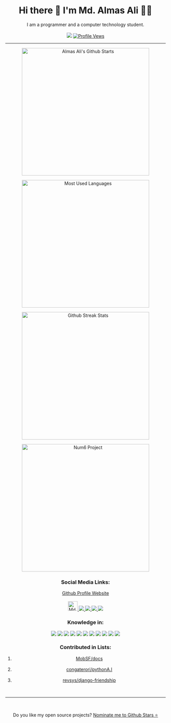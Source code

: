 <p align='center' class="main">
<h1 align='center'>
	Hi there 👋 I'm Md. Almas Ali 👨‍💻
</h1>
<div align="center">I am a programmer and a computer technology student.</div>
<br>
<div align="center">
	<a href="https://hits.seeyoufarm.com" title="Profile Hits"><img
			src="https://hits.seeyoufarm.com/api/count/incr/badge.svg?url=https%3A%2F%2Fgithub.com%2FAlmas-Ali&count_bg=%2379C83D&title_bg=%23555555&icon=github.svg&icon_color=%23E7E7E7&title=Hits&edge_flat=false" /></a>
	<a href="https:/github.com/Almas-Ali"><img src="https://komarev.com/ghpvc/?username=Almas-Ali&color=brightgreen"
			title="Profile Vews"></a>
</div>
<hr>
<div align="center">
	<p align='center'>
		<a href="#"><img
				src="https://github-readme-stats.vercel.app/api?username=Almas-Ali&show_icons=true&include_all_commits=true&theme=chartreuse-dark&cache_seconds=3200"
				width="400" title="Almas Ali's Github Starts"></a>
	</p>
	<p align='center'>
		<a href="#"><img
				src="https://github-readme-stats.anuraghazra1.vercel.app/api/top-langs/?username=Almas-Ali&layout=compact&theme=chartreuse-dark"
				width="400" title="Most Used Languages"></a>
        </p>
        <p align='center'>
                <a href="#"><img
                                src="https://github-readme-streak-stats.herokuapp.com?user=almas-ali&theme=dark"
                                width="400" title="Github Streak Stats"></a>
	</p>
	<p align='center'>
		<a href="#"><img
				src="https://github-readme-stats.vercel.app/api/pin/?username=Almas-Ali&repo=num6&theme=vision-friendly-dark"
				width="400" title="Num6 Project"></a>
	</p>
	<h3 align="center"> Social Media Links:</h3>
	<a href="https://Almas-Ali.github.io/Almas-Ali" class="main">Github Profile Website</a><br><br>
</div>
<div align="center">
	<a href="https://dev.to/almasali" class="main">
		<img src="https://d2fltix0v2e0sb.cloudfront.net/dev-badge.svg" alt="Md. Almas Ali's DEV Profile" height="30"
			width="30">
	</a>
	<a href="https://m.me/md.almasali.0" class="main">
		<img src="https://img.shields.io/badge/Messenger-00B2FF?style=for-the-badge&logo=messenger&logoColor=white">
	</a>
	<a href="https://facebook.com/md.almasali.0" class="main">
		<img src="https://img.shields.io/badge/Facebook-1877F2?style=for-the-badge&logo=facebook&logoColor=white">
	</a>
	<a href="https://instagram.com/md.almas.ali" class="main">
		<img src="https://img.shields.io/badge/Instagram-E4405F?style=for-the-badge&logo=instagram&logoColor=white">
	</a>
	<a href="https://github.com/Almas-Ali" class="main">
		<img src="https://img.shields.io/badge/GitHub-100000?style=for-the-badge&logo=github&logoColor=white">
	</a>
</div>

<div align="center">
	<h3>Knowledge in:</h3>
	<img src="https://img.shields.io/badge/Python-3776AB?style=for-the-badge&logo=python&logoColor=white">
	<img src="https://img.shields.io/badge/Flask-000000?style=for-the-badge&logo=flask&logoColor=white">
	<img src="https://img.shields.io/badge/Django-056658?style=for-the-badge&logo=django&logoColor=white">
	<img src="https://img.shields.io/badge/HTML-239120?style=for-the-badge&logo=html5&logoColor=white">
	<img src="https://img.shields.io/badge/CSS-239120?&style=for-the-badge&logo=css3&logoColor=white">
	<img src="https://img.shields.io/badge/C-00599C?style=for-the-badge&logo=c&logoColor=white">
	<img src="https://img.shields.io/badge/PHP-777BB4?style=for-the-badge&logo=php&logoColor=white">
	<img src="https://img.shields.io/badge/Markdown-000000?style=for-the-badge&logo=markdown&logoColor=white">
	<img src="https://img.shields.io/badge/Shell_Script-121011?style=for-the-badge&logo=gnu-bash&logoColor=white">
	<img src="https://img.shields.io/badge/Bootstrap-563D7C?style=for-the-badge&logo=bootstrap&logoColor=white">
	<img src="https://img.shields.io/badge/MySQL-00000F?style=for-the-badge&logo=mysql&logoColor=white">
</div>

<div align="center">
	<h3>Contributed in Lists:</h3>
	<ol align="center">
		<li align="center">
			<a href="https://github.com/MobSF/docs">MobSF/docs</a>
		</li>
		<br />
		<li align="center">
			<a href="https://github.com/congaterori/pythonA.I">congaterori/pythonA.I</a>
		</li>
		<br />
		<li align="center">
			<a href="https://github.com/revsys/django-friendship">revsys/django-friendship</a>
		</li>
	</ol>
</div>

<br />
<hr><br />
<p align='center'>
	Do you like my open source projects? <a href='https://stars.github.com/nominate/'>Nominate me to Github Stars ⭐</a>
</p>
</p>
